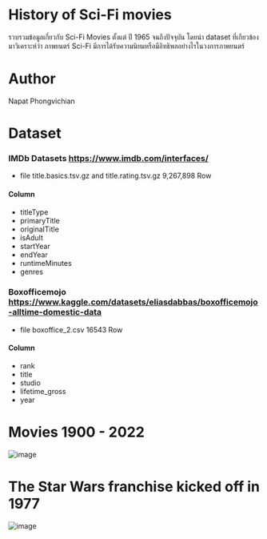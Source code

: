# History of Sci-Fi movies
รวบรวมข้อมูลเกี่ยวกับ Sci-Fi Movies ตั้งแต่ ปี 1965 จนถึงปัจจุบัน
โดยนำ dataset ที่เกียวข้องมาวิเคราะห์ว่า ภาพยนตร์ Sci-Fi มีการได้รับความนิยมหรือมีอิทธิพลอย่างไรในวงการภาพยนตร์

# Author
Napat Phongvichian

# Dataset

### IMDb Datasets https://www.imdb.com/interfaces/
+ file title.basics.tsv.gz and title.rating.tsv.gz 9,267,898 Row

#### Column
+ titleType       
+ primaryTitle    
+ originalTitle   
+ isAdult         
+ startYear       
+ endYear         
+ runtimeMinutes  
+ genres    


### Boxofficemojo https://www.kaggle.com/datasets/eliasdabbas/boxofficemojo-alltime-domestic-data
+ file boxoffice_2.csv 16543 Row

#### Column
+ rank
+ title
+ studio
+ lifetime_gross
+ year

# Movies 1900 - 2022
![image](https://user-images.githubusercontent.com/22583786/195967646-dc9cda0e-cb16-42ec-8cf7-2329e5843838.png)

# The Star Wars franchise kicked off in 1977
![image](https://user-images.githubusercontent.com/22583786/195967776-d8f32c46-422e-420a-a0d6-33c496506b0d.png)
